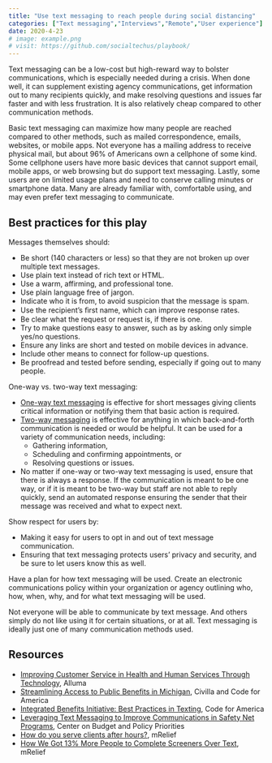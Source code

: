 ```yaml
---
title: "Use text messaging to reach people during social distancing"
categories: ["Text messaging","Interviews","Remote","User experience"]
date: 2020-4-23
# image: example.png
# visit: https://github.com/socialtechus/playbook/
---
```


Text messaging can be a low-cost but high-reward way to bolster communications, which is especially needed during a crisis. When done well, it can supplement existing agency communications, get information out to many recipients quickly, and make resolving questions and issues far faster and with less frustration. It is also relatively cheap compared to other communication methods.

Basic text messaging can maximize how many people are reached compared to other methods, such as mailed correspondence, emails, websites, or mobile apps. Not everyone has a mailing address to receive physical mail, but about 96% of Americans own a cellphone of some kind. Some cellphone users have more basic devices that cannot support email, mobile apps, or web browsing but do support text messaging. Lastly, some users are on limited usage plans and need to conserve calling minutes or smartphone data. Many are already familiar with, comfortable using, and may even prefer text messaging to communicate.

## Best practices for this play
Messages themselves should:
  - Be short (140 characters or less) so that they are not broken up over multiple text messages.
  - Use plain text instead of rich text or HTML.
  - Use a warm, affirming, and professional tone.
  - Use plain language free of jargon.
  - Indicate who it is from, to avoid suspicion that the message is spam.
  - Use the recipient’s ﬁrst name, which can improve response rates.
  - Be clear what the request or request is, if there is one.
  - Try to make questions easy to answer, such as by asking only simple yes/no questions.
  - Ensure any links are short and tested on mobile devices in advance.
  - Include other means to connect for follow-up questions.
  - Be proofread and tested before sending, especially if going out to many people.

One-way vs. two-way text messaging:
  - [One-way text messaging](https://www.codeforamerica.org/features/louisiana-demo/) is effective for short messages giving clients critical information or notifying them that basic action is required.
  - [Two-way messaging](http://s3-us-west-1.amazonaws.com/codeforamerica-cms1/documents/Streamlining-Access-Report_Integrated-Benefits-Initiative-Civilla_Code-for-America_March-2019.pdf) is effective for anything in which back-and-forth communication is needed or would be helpful. It can be used for a variety of communication needs, including:
    - Gathering information,
    - Scheduling and confirming appointments, or
    - Resolving questions or issues.
  - No matter if one-way or two-way text messaging is used, ensure that there is always a response. If the communication is meant to be one way, or if it is meant to be two-way but staff are not able to reply quickly, send an automated response ensuring the sender that their message was received and what to expect next.

Show respect for users by:
  - Making it easy for users to opt in and out of text message communication.
  - Ensuring that text messaging protects users’ privacy and security, and be sure to let users know this as well.

Have a plan for how text messaging will be used. Create an electronic communications policy within your organization or agency outlining who, how, when, why, and for what text messaging will be used.

Not everyone will be able to communicate by text message. And others simply do not like using it for certain situations, or at all. Text messaging is ideally just one of many communication methods used.

## Resources

* [Improving Customer Service in Health and Human Services Through Technology](https://www.alluma.org/improving-customer-service-health-and-human-services-through-technology), Alluma
* [Streamlining Access to Public Benefits in Michigan](http://s3-us-west-1.amazonaws.com/codeforamerica-cms1/documents/Streamlining-Access-Report_Integrated-Benefits-Initiative-Civilla_Code-for-America_March-2019.pdf), Civilla and Code for America
* [Integrated Benefits Initiative: Best Practices in Texting](http://s3-us-west-1.amazonaws.com/codeforamerica-cms1/documents/IBI-Best-Practices-in-Texting.pdf), Code for America
* [Leveraging Text Messaging to Improve Communications in Safety Net Programs](https://www.cbpp.org/research/poverty-and-inequality/leveraging-text-messaging-to-improve-communications-in-safety-net), Center on Budget and Policy Priorities
* [How do you serve clients after hours?](https://www.mrelief.com/blog/serving_clients_after_hours), mRelief
* [How We Got 13% More People to Complete Screeners Over Text](https://www.mrelief.com/blog/how_we_got_13_percent_to_complete_screeners), mRelief
